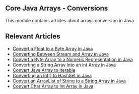 ## Core Java Arrays - Conversions

This module contains articles about arrays conversion in Java

## Relevant Articles
- [Convert a Float to a Byte Array in Java](https://www.baeldung.com/java-convert-float-to-byte-array)
- [Converting Between Stream and Array in Java](https://www.baeldung.com/java-stream-to-array)
- [Convert a Byte Array to a Numeric Representation in Java](https://www.baeldung.com/java-byte-array-to-number)
- [Converting a String Array Into an int Array in Java](https://www.baeldung.com/java-convert-string-array-to-int-array)
- [Convert Java Array to Iterable](https://www.baeldung.com/java-array-convert-to-iterable)
- [Converting an int[] to HashSet in Java](https://www.baeldung.com/java-converting-int-array-to-hashset)
- [Convert an ArrayList of String to a String Array in Java](https://www.baeldung.com/java-convert-string-arraylist-array)
- [Convert Char Array to Int Array in Java](https://www.baeldung.com/java-convert-char-int-array)
